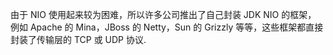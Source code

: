 


由于 NIO 使用起来较为困难，所以许多公司推出了自己封装 JDK NIO 的框架，
例如 Apache 的 Mina，JBoss 的 Netty，Sun 的 Grizzly 等等，这些框架都直接封装了传输层的 TCP 或 UDP 协议.